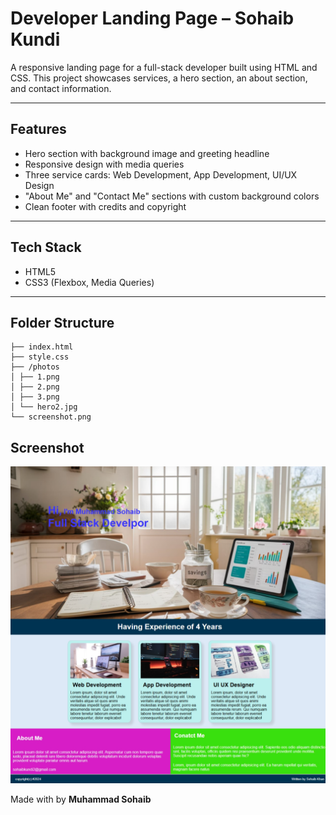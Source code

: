 #  Developer Landing Page – Sohaib Kundi

A responsive landing page for a full-stack developer built using HTML and CSS. This project showcases services, a hero section, an about section, and contact information.

---

##  Features

- Hero section with background image and greeting headline
- Responsive design with media queries
- Three service cards: Web Development, App Development, UI/UX Design
- "About Me" and "Contact Me" sections with custom background colors
- Clean footer with credits and copyright

---

##  Tech Stack

- HTML5
- CSS3 (Flexbox, Media Queries)

---

##  Folder Structure

```
├── index.html
├── style.css
├── /photos
│ ├── 1.png
│ ├── 2.png
│ ├── 3.png
│ └── hero2.jpg
└── screenshot.png
```
##  Screenshot

![Landing Page Screenshot](./screenshot.png)

Made with  by **Muhammad Sohaib**